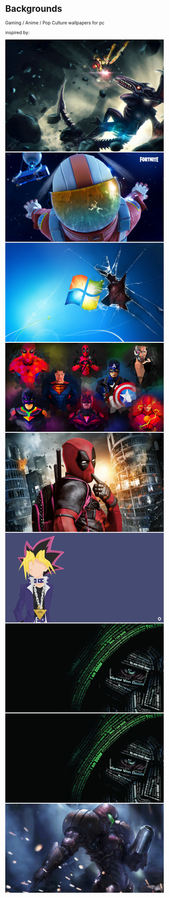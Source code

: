 # Backgrounds
Gaming / Anime / Pop Culture wallpapers for pc

inspired by:


![](1373153809-metroid-cosmic-duet-by-eddy-shinjuku-d6bwx4a.jpg)
![](191531904778fhbvamdfmdjb7ryfcughxboqjj60ssij4uef6osq0nd9zgb6787ijqlg0guqznsnfchedvmswkkkls2hyivyoireqcw1daexarg8.jpg)
![](1920x1200-backgrounds-attack-on-titan-free-hd.jpg)
![](19681.jpg)
![](2880x1800_px_deadpool_movies-646255.jpg)
![](2OQwVd.png)
![](316370.jpg)
![](316370.jpg)
![](34199.jpg)
![]()
![]()
![]()
![]()
![]()
![]()
![]()
![]()
![]()
![]()
![]()
![]()
![]()
![]()
![]()
![]()
![]()
![]()
![]()
![]()
![]()
![]()
![]()
![]()
![]()
![]()
![]()
![]()
![]()
![]()

